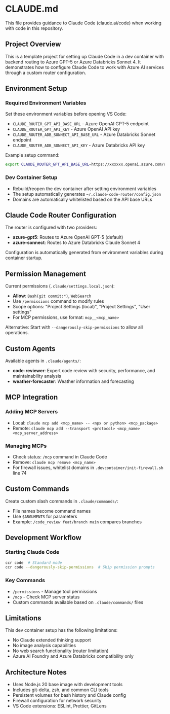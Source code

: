 # CLAUDE.md

This file provides guidance to Claude Code (claude.ai/code) when working with code in this repository.

## Project Overview

This is a template project for setting up Claude Code in a dev container with backend routing to Azure GPT-5 or Azure Databricks Sonnet 4. It demonstrates how to configure Claude Code to work with Azure AI services through a custom router configuration.

## Environment Setup

### Required Environment Variables
Set these environment variables before opening VS Code:
- `CLAUDE_ROUTER_GPT_API_BASE_URL` - Azure OpenAI GPT-5 endpoint
- `CLAUDE_ROUTER_GPT_API_KEY` - Azure OpenAI API key  
- `CLAUDE_ROUTER_ADB_SONNECT_API_BASE_URL` - Azure Databricks Sonnet endpoint
- `CLAUDE_ROUTER_ADB_SONNECT_API_KEY` - Azure Databricks API key

Example setup command:
```bash
export CLAUDE_ROUTER_GPT_API_BASE_URL=https://xxxxxx.openai.azure.com/openai/deployments/gpt-5/chat/completions?api-version=2024-12-01-preview && export CLAUDE_ROUTER_GPT_API_KEY=xxxxx && export CLAUDE_ROUTER_ADB_SONNECT_API_BASE_URL=https://xxxxxx.azuredatabricks.net/serving-endpoints/databricks-claude-sonnet-4/invocations && export CLAUDE_ROUTER_ADB_SONNECT_API_KEY=xxxxx && code <current_project_folder>
```

### Dev Container Setup
- Rebuild/reopen the dev container after setting environment variables
- The setup automatically generates `~/.claude-code-router/config.json`
- Domains are automatically whitelisted based on the API base URLs

## Claude Code Router Configuration

The router is configured with two providers:
- **azure-gpt5**: Routes to Azure OpenAI GPT-5 (default)
- **azure-sonnect**: Routes to Azure Databricks Claude Sonnet 4

Configuration is automatically generated from environment variables during container startup.

## Permission Management

Current permissions (`.claude/settings.local.json`):
- **Allow**: `Bash(git commit:*)`, `WebSearch`
- Use `/permissions` command to modify rules
- Scope options: "Project Settings (local)", "Project Settings", "User settings"
- For MCP permissions, use format: `mcp__<mcp_name>`

Alternative: Start with `--dangerously-skip-permissions` to allow all operations.

## Custom Agents

Available agents in `.claude/agents/`:
- **code-reviewer**: Expert code review with security, performance, and maintainability analysis
- **weather-forecaster**: Weather information and forecasting

## MCP Integration

### Adding MCP Servers
- Local: `claude mcp add <mcp_name> -- <npx or python> <mcp_package>`
- Remote: `claude mcp add --transport <protocol> <mcp_name> <mcp_server_address>`

### Managing MCPs
- Check status: `/mcp` command in Claude Code
- Remove: `claude mcp remove <mcp_name>`
- For firewall issues, whitelist domains in `.devcontainer/init-firewall.sh` line 74

## Custom Commands

Create custom slash commands in `.claude/commands/`:
- File names become command names
- Use `$ARGUMENTS` for parameters
- Example: `/code_review feat/branch main` compares branches

## Development Workflow

### Starting Claude Code
```bash
ccr code  # Standard mode
ccr code --dangerously-skip-permissions  # Skip permission prompts
```

### Key Commands
- `/permissions` - Manage tool permissions
- `/mcp` - Check MCP server status
- Custom commands available based on `.claude/commands/` files

## Limitations

This dev container setup has the following limitations:
- No Claude extended thinking support
- No image analysis capabilities  
- No web search functionality (router limitation)
- Azure AI Foundry and Azure Databricks compatibility only

## Architecture Notes

- Uses Node.js 20 base image with development tools
- Includes git-delta, zsh, and common CLI tools
- Persistent volumes for bash history and Claude config
- Firewall configuration for network security
- VS Code extensions: ESLint, Prettier, GitLens

